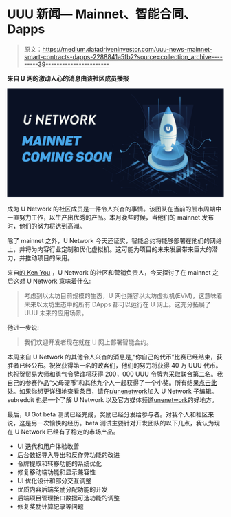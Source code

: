 # UUU 新闻— Mainnet、智能合同、Dapps

> 原文：<https://medium.datadriveninvestor.com/uuu-news-mainnet-smart-contracts-dapps-2288841a5fb2?source=collection_archive---------39----------------------->

**来自 U 网的激动人心的消息由该社区成员播报**

![](img/7520efb135a9880195454b71e9a6be5c.png)

成为 U Network 的社区成员是一件令人兴奋的事情。该团队在当前的熊市周期中一直努力工作，以生产出优秀的产品。本月晚些时候，当他们的 mainnet 发布时，他们的努力将达到高潮。

除了 mainnet 之外，U Network 今天还证实，智能合约将能够部署在他们的网络上，并将为内容行业定制和优化虚拟机。这可能为项目的未来发展带来巨大的潜力，并推动项目的采用。

来自[的 Ken You](https://medium.com/u/d677fddeb18e) ，U Network 的社区和营销负责人，今天探讨了在 mainnet 之后这对 U Network 意味着什么:

> 考虑到以太坊目前规模的生态，U 网也兼容以太坊虚拟机(EVM)，这意味着未来以太坊生态中的所有 DApps 都可以运行在 U 网上。这充分拓展了 UUU 未来的应用场景。

他进一步说:

> 我们欢迎开发者现在就在 U 网上部署智能合约。

本周来自 U Network 的其他令人兴奋的消息是,“你自己的代币”比赛已经结束，获胜者已经公布。祝贺获得第一名的政客们，他们的努力将获得 40 万 UUU 代币。也祝贺贸易大师和勇气令牌谁将获得 200，000 UUU 令牌为采取联合第二名。我自己的参赛作品“父母硬币”和其他九个人一起获得了一个小奖。所有结果[点击此处](https://twitter.com/UNetworkHQ/status/1061219771583102978)。如果你想更详细地查看条目，请在[r/unenetwork](https://www.reddit.com/r/UNetwork/)加入 U Network 子编辑。subreddit 也是一个了解 U Network 以及官方媒体频道[unenetwork](https://medium.com/u/2f3be7ec4fc0)的好地方。

最后，U Got beta 测试已经完成，奖励已经分发给参与者。对我个人和社区来说，这是另一次愉快的经历。beta 测试主要针对开发团队的以下几点，我认为现在 U Network 已经有了稳定的市场产品。

*   UI 迭代和用户体验改善
*   后台数据导入导出和反作弊功能的改进
*   令牌提取和转移功能的系统优化
*   修复移动端功能和显示兼容性
*   UI 优化设计和部分交互调整
*   优质内容后端奖励分配功能的开发
*   后端项目管理接口数据可选功能的调整
*   修复奖励计算记录等问题